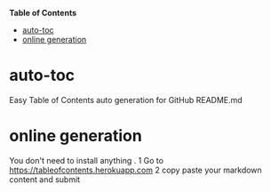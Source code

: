 **Table of Contents**  
- [auto-toc](#auto-toc)
- [online generation](#online-generation)

# auto-toc
Easy Table of Contents  auto generation for GitHub README.md

# online generation
You don't need to install anything .
1 Go to https://tableofcontents.herokuapp.com
2 copy paste your markdown content and submit
